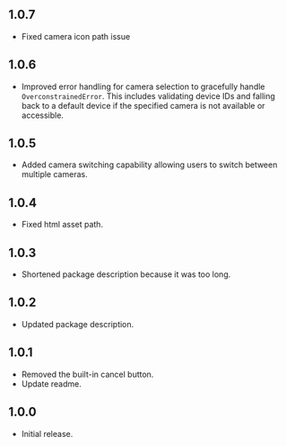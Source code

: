 ## 1.0.7

- Fixed camera icon path issue

## 1.0.6

- Improved error handling for camera selection to gracefully handle
  `OverconstrainedError`. This includes validating device IDs and falling back
  to a default device if the specified camera is not available or accessible.

## 1.0.5

- Added camera switching capability allowing users to switch between multiple
  cameras.

## 1.0.4

- Fixed html asset path.

## 1.0.3

- Shortened package description because it was too long.

## 1.0.2

- Updated package description.

## 1.0.1

- Removed the built-in cancel button.
- Update readme.

## 1.0.0

- Initial release.
